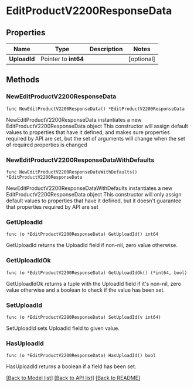 # EditProductV2200ResponseData

## Properties

Name | Type | Description | Notes
------------ | ------------- | ------------- | -------------
**UploadId** | Pointer to **int64** |  | [optional] 

## Methods

### NewEditProductV2200ResponseData

`func NewEditProductV2200ResponseData() *EditProductV2200ResponseData`

NewEditProductV2200ResponseData instantiates a new EditProductV2200ResponseData object
This constructor will assign default values to properties that have it defined,
and makes sure properties required by API are set, but the set of arguments
will change when the set of required properties is changed

### NewEditProductV2200ResponseDataWithDefaults

`func NewEditProductV2200ResponseDataWithDefaults() *EditProductV2200ResponseData`

NewEditProductV2200ResponseDataWithDefaults instantiates a new EditProductV2200ResponseData object
This constructor will only assign default values to properties that have it defined,
but it doesn't guarantee that properties required by API are set

### GetUploadId

`func (o *EditProductV2200ResponseData) GetUploadId() int64`

GetUploadId returns the UploadId field if non-nil, zero value otherwise.

### GetUploadIdOk

`func (o *EditProductV2200ResponseData) GetUploadIdOk() (*int64, bool)`

GetUploadIdOk returns a tuple with the UploadId field if it's non-nil, zero value otherwise
and a boolean to check if the value has been set.

### SetUploadId

`func (o *EditProductV2200ResponseData) SetUploadId(v int64)`

SetUploadId sets UploadId field to given value.

### HasUploadId

`func (o *EditProductV2200ResponseData) HasUploadId() bool`

HasUploadId returns a boolean if a field has been set.


[[Back to Model list]](../README.md#documentation-for-models) [[Back to API list]](../README.md#documentation-for-api-endpoints) [[Back to README]](../README.md)


